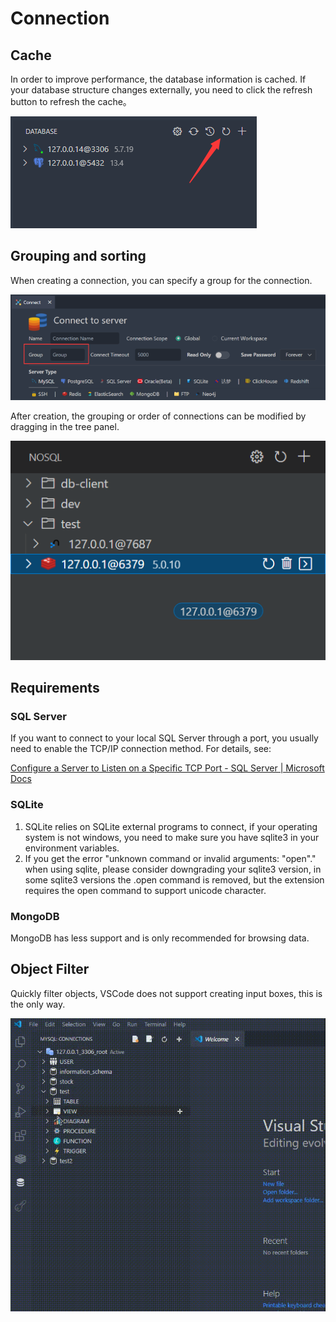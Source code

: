 # Connection

## Cache

In order to improve performance, the database information is cached. If your database structure changes externally, you need to click the refresh button to refresh the cache。

![img](images/1638342622208.png)

## Grouping and sorting

When creating a connection, you can specify a group for the connection.

![](image/connection/1653135860898.png)

After creation, the grouping or order of connections can be modified by dragging in the tree panel.

![](image/connection/1653136074794.png)

## Requirements

### SQL Server

If you want to connect to your local SQL Server through a port, you usually need to enable the TCP/IP connection method. For details, see:

[Configure a Server to Listen on a Specific TCP Port - SQL Server | Microsoft Docs](https://docs.microsoft.com/en-us/sql/database-engine/configure-windows/configure-a-server-to-listen-on-a-specific-tcp-port?view=sql-server-ver15#SSMSProcedure)

### SQLite

1. SQLite relies on SQLite external programs to connect, if your operating system is not windows, you need to make sure you have sqlite3 in your environment variables.
2. If you get the error "unknown command or invalid arguments: "open"." when using sqlite, please consider downgrading your sqlite3 version, in some sqlite3 versions the .open command is removed, but the extension requires the open command to support unicode character.

### MongoDB

MongoDB has less support and is only recommended for browsing data.

## Object Filter

Quickly filter objects, VSCode does not support creating input boxes, this is the only way.

![filter](images/filter.gif)

